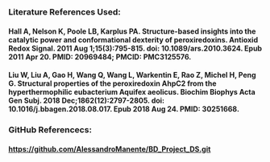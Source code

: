 ### Literature References Used:
#### Hall A, Nelson K, Poole LB, Karplus PA. Structure-based insights into the catalytic power and conformational dexterity of peroxiredoxins. Antioxid Redox Signal. 2011 Aug 1;15(3):795-815. doi: 10.1089/ars.2010.3624. Epub 2011 Apr 20. PMID: 20969484; PMCID: PMC3125576.
#### Liu W, Liu A, Gao H, Wang Q, Wang L, Warkentin E, Rao Z, Michel H, Peng G. Structural properties of the peroxiredoxin AhpC2 from the hyperthermophilic eubacterium Aquifex aeolicus. Biochim Biophys Acta Gen Subj. 2018 Dec;1862(12):2797-2805. doi: 10.1016/j.bbagen.2018.08.017. Epub 2018 Aug 24. PMID: 30251668.

### GitHub Referencecs:
#### https://github.com/AlessandroManente/BD_Project_DS.git
